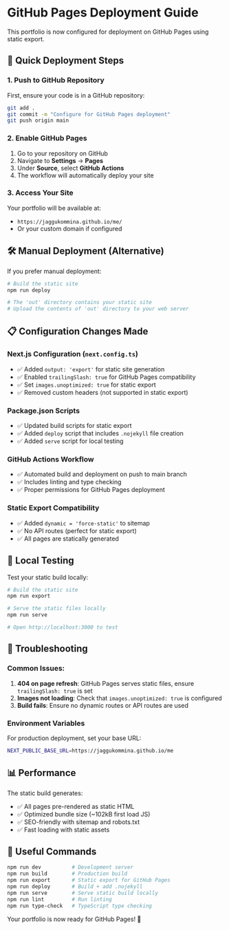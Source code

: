 # GitHub Pages Deployment Guide

This portfolio is now configured for deployment on GitHub Pages using static export.

## 🚀 Quick Deployment Steps

### 1. Push to GitHub Repository

First, ensure your code is in a GitHub repository:

```bash
git add .
git commit -m "Configure for GitHub Pages deployment"
git push origin main
```

### 2. Enable GitHub Pages

1. Go to your repository on GitHub
2. Navigate to **Settings** → **Pages**
3. Under **Source**, select **GitHub Actions**
4. The workflow will automatically deploy your site

### 3. Access Your Site

Your portfolio will be available at:
- `https://jaggukommina.github.io/me/`
- Or your custom domain if configured

## 🛠️ Manual Deployment (Alternative)

If you prefer manual deployment:

```bash
# Build the static site
npm run deploy

# The 'out' directory contains your static site
# Upload the contents of 'out' directory to your web server
```

## 📋 Configuration Changes Made

### Next.js Configuration (`next.config.ts`)
- ✅ Added `output: 'export'` for static site generation
- ✅ Enabled `trailingSlash: true` for GitHub Pages compatibility
- ✅ Set `images.unoptimized: true` for static export
- ✅ Removed custom headers (not supported in static export)

### Package.json Scripts
- ✅ Updated build scripts for static export
- ✅ Added `deploy` script that includes `.nojekyll` file creation
- ✅ Added `serve` script for local testing

### GitHub Actions Workflow
- ✅ Automated build and deployment on push to main branch
- ✅ Includes linting and type checking
- ✅ Proper permissions for GitHub Pages deployment

### Static Export Compatibility
- ✅ Added `dynamic = 'force-static'` to sitemap
- ✅ No API routes (perfect for static export)
- ✅ All pages are statically generated

## 🧪 Local Testing

Test your static build locally:

```bash
# Build the static site
npm run export

# Serve the static files locally
npm run serve

# Open http://localhost:3000 to test
```

## 🔧 Troubleshooting

### Common Issues:

1. **404 on page refresh**: GitHub Pages serves static files, ensure `trailingSlash: true` is set
2. **Images not loading**: Check that `images.unoptimized: true` is configured
3. **Build fails**: Ensure no dynamic routes or API routes are used

### Environment Variables

For production deployment, set your base URL:
```bash
NEXT_PUBLIC_BASE_URL=https://jaggukommina.github.io/me
```

## 📊 Performance

The static build generates:
- ✅ All pages pre-rendered as static HTML
- ✅ Optimized bundle size (~102kB first load JS)
- ✅ SEO-friendly with sitemap and robots.txt
- ✅ Fast loading with static assets

## 🔗 Useful Commands

```bash
npm run dev          # Development server
npm run build        # Production build
npm run export       # Static export for GitHub Pages
npm run deploy       # Build + add .nojekyll
npm run serve        # Serve static build locally
npm run lint         # Run linting
npm run type-check   # TypeScript type checking
```

Your portfolio is now ready for GitHub Pages! 🎉
